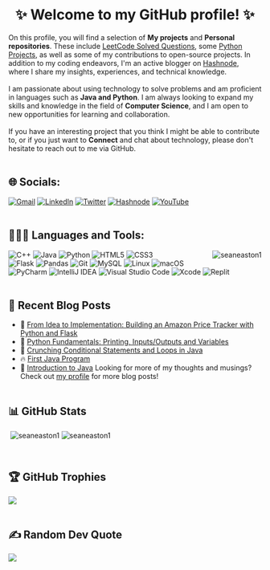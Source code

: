 <!-- MAIN HEADING -->
<h1 align="center">✨ Welcome to my GitHub profile! ✨</h1>
 

<!-- BIO -->
On this profile, you will find a selection of **My projects** and **Personal repositories**. These include <a href="https://github.com/SeanEaston1/LeetCode-Solved-Questions">LeetCode Solved Questions</a>, some <a href="https://github.com/SeanEaston1/Amazon-Price-Tracker-System">Python Projects</a>, as well as some of my contributions to open-source projects. In addition to my coding endeavors, I'm an active blogger on <a href="https://hashnode.com/@SeanEaston">Hashnode</a>, where I share my insights, experiences, and technical knowledge.
<br><br>
I am passionate about using technology to solve problems and am proficient in languages such as **Java and Python**. I am always looking to expand my skills and knowledge in the field of **Computer Science**, and I am open to new opportunities for learning and collaboration. 
<br><br>
If you have an interesting project that you think I might be able to contribute to, or if you just want to **Connect** and chat about technology, please don't hesitate to reach out to me via GitHub. 
<br><br>


<!-- ONLINE -->
## 🌐 Socials:

[![Gmail](https://img.shields.io/badge/Gmail-D14836?style=for-the-badge&logo=gmail&logoColor=white)](mailto:srivastavatanay07@gmail.com)
[![LinkedIn](https://img.shields.io/badge/linkedin-%230077B5.svg?style=for-the-badge&logo=linkedin&logoColor=white)](https://linkedin.com/in/tanay-raj-srivastava-26859b205) 
[![Twitter](https://img.shields.io/badge/Twitter-%231DA1F2.svg?style=for-the-badge&logo=Twitter&logoColor=white)](https://twitter.com/tanytwts) 
[![Hashnode](https://img.shields.io/badge/Hashnode-2962FF?style=for-the-badge&logo=hashnode&logoColor=white)](https://hashnode.com/@SeanEaston)
[![YouTube](https://img.shields.io/badge/YouTube-%23FF0000.svg?style=for-the-badge&logo=YouTube&logoColor=white)](https://www.youtube.com/channel/UCsAoww_DGbbcx2sGv_9_b-w)
<br><br>


<!-- Technology -->
## 🧑🏻‍💻 Languages and Tools:
<img align="right" src="https://github-readme-stats.vercel.app/api/top-langs?username=seaneaston1&show_icons=true&locale=en&layout=compact" alt="seaneaston1">

![C++](https://img.shields.io/badge/c++-%2300599C.svg?style=for-the-badge&logo=c%2B%2B&logoColor=white)
![Java](https://img.shields.io/badge/java-%23ED8B00.svg?style=for-the-badge&logo=openjdk&logoColor=white) 
![Python](https://img.shields.io/badge/python-3670A0?style=for-the-badge&logo=python&logoColor=ffdd54)
![HTML5](https://img.shields.io/badge/html5-%23E34F26.svg?style=for-the-badge&logo=html5&logoColor=white)
![CSS3](https://img.shields.io/badge/css3-%231572B6.svg?style=for-the-badge&logo=css3&logoColor=white)
<br>
![Flask](https://img.shields.io/badge/flask-%23000.svg?style=for-the-badge&logo=flask&logoColor=white) 
![Pandas](https://img.shields.io/badge/pandas-%23150458.svg?style=for-the-badge&logo=pandas&logoColor=white)
![Git](https://img.shields.io/badge/git-%23F05033.svg?style=for-the-badge&logo=git&logoColor=white)
![MySQL](https://img.shields.io/badge/mysql-%2300f.svg?style=for-the-badge&logo=mysql&logoColor=white)
![Linux](https://img.shields.io/badge/Linux-FCC624?style=for-the-badge&logo=linux&logoColor=black)
![macOS](https://img.shields.io/badge/mac%20os-000000?style=for-the-badge&logo=macos&logoColor=F0F0F0)
<br>
![PyCharm](https://img.shields.io/badge/pycharm-143?style=for-the-badge&logo=pycharm&logoColor=black&color=black&labelColor=green)
![IntelliJ IDEA](https://img.shields.io/badge/IntelliJIDEA-000000.svg?style=for-the-badge&logo=intellij-idea&logoColor=white)
![Visual Studio Code](https://img.shields.io/badge/Visual%20Studio%20Code-0078d7.svg?style=for-the-badge&logo=visual-studio-code&logoColor=white)
![Xcode](https://img.shields.io/badge/Xcode-007ACC?style=for-the-badge&logo=Xcode&logoColor=white)
![Replit](https://img.shields.io/badge/Replit-DD1200?style=for-the-badge&logo=Replit&logoColor=white)
<br><br>

<!--  
<!-- BLOG POST -->

## 📑 Recent Blog Posts
<!-- BLOGPOSTS:START -->
 - 💯 [From Idea to Implementation: Building an Amazon Price Tracker with Python and Flask](https://seaneaston.hashnode.dev/from-idea-to-implementation-building-an-amazon-price-tracker-with-python-and-flask)
 - 💫 [Python Fundamentals: Printing, Inputs/Outputs and Variables](https://seaneaston.hashnode.dev/python-fundamentals-printing-inputsoutputs-and-variables)
 - 🚀 [Crunching Conditional Statements and Loops in Java](https://seaneaston.hashnode.dev/crunching-conditional-statements-and-loops-in-java)
 - 🔥 [First Java Program](https://seaneaston.hashnode.dev/first-java-program)
 - 🌮 [Introduction to Java](https://seaneaston.hashnode.dev/introduction-to-java)<!-- BLOGPOSTS:END -->
Looking for more of my thoughts and musings? Check out <a href="https://seaneaston.hashnode.dev">my profile</a> for more blog posts!
<br><br>


<!-- GITHUB STATS -->
## 📊 GitHub Stats
<p>&nbsp;<img align="center" src="https://github-readme-stats.vercel.app/api?username=seaneaston1&show_icons=true&locale=en" alt="seaneaston1" />
<img align="center" src="https://github-readme-streak-stats.herokuapp.com/?user=seaneaston1&" alt="seaneaston1" /></p>
<br>


<!-- GITHUB TROPHIES -->
## 🏆 GitHub Trophies
![](https://github-profile-trophy.vercel.app/?username=SeanEaston1&theme=radical&no-frame=false&no-bg=false&margin-w=4)
<br><br>

<!-- Random Dev Quote -->
## ✍️ Random Dev Quote
![](https://quotes-github-readme.vercel.app/api?type=horizontal&theme=radical)

<!-- Proudly created with GPRM ( https://gprm.itsvg.in ) -->
